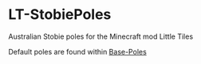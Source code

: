 # LT-StobiePoles
Australian Stobie poles for the Minecraft mod Little Tiles

Default poles are found within [Base-Poles](Base-Poles/)
